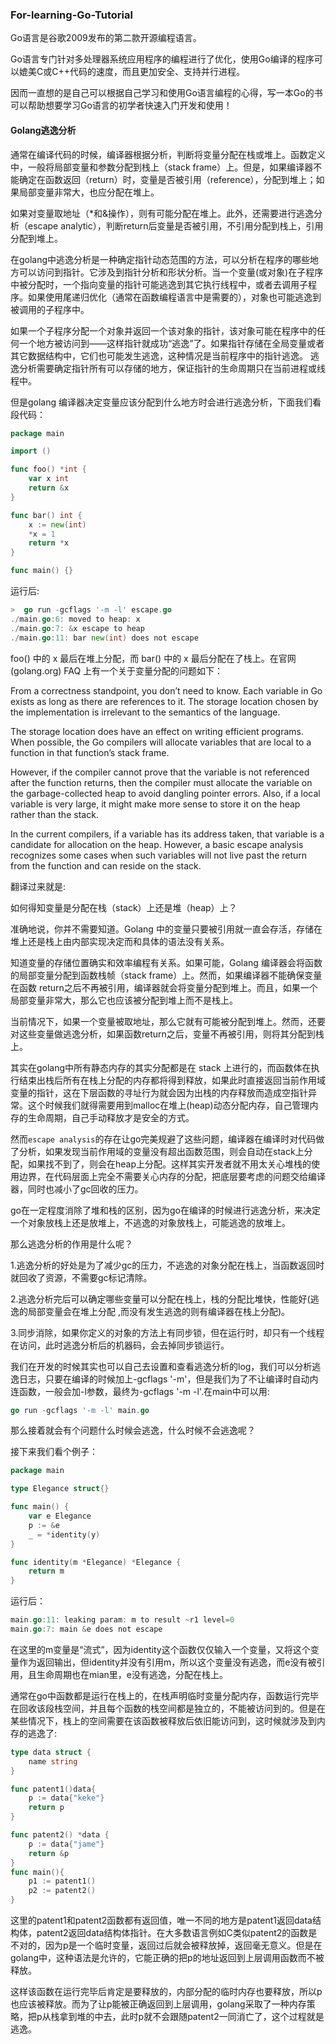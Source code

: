 ### For-learning-Go-Tutorial

Go语言是谷歌2009发布的第二款开源编程语言。

Go语言专门针对多处理器系统应用程序的编程进行了优化，使用Go编译的程序可以媲美C或C++代码的速度，而且更加安全、支持并行进程。

因而一直想的是自己可以根据自己学习和使用Go语言编程的心得，写一本Go的书可以帮助想要学习Go语言的初学者快速入门开发和使用！

#### Golang逃逸分析

通常在编译代码的时候，编译器根据分析，判断将变量分配在栈或堆上。函数定义中，一般将局部变量和参数分配到栈上（stack frame）上。但是，如果编译器不能确定在函数返回（return）时，变量是否被引用（reference），分配到堆上；如果局部变量非常大，也应分配在堆上。

如果对变量取地址（*和&操作），则有可能分配在堆上。此外，还需要进行逃逸分析（escape analytic），判断return后变量是否被引用，不引用分配到栈上，引用分配到堆上。
 
在golang中逃逸分析是一种确定指针动态范围的方法，可以分析在程序的哪些地方可以访问到指针。它涉及到指针分析和形状分析。当一个变量(或对象)在子程序中被分配时，一个指向变量的指针可能逃逸到其它执行线程中，或者去调用子程序。如果使用尾递归优化（通常在函数编程语言中是需要的），对象也可能逃逸到被调用的子程序中。

如果一个子程序分配一个对象并返回一个该对象的指针，该对象可能在程序中的任何一个地方被访问到——这样指针就成功“逃逸”了。如果指针存储在全局变量或者其它数据结构中，它们也可能发生逃逸，这种情况是当前程序中的指针逃逸。 逃逸分析需要确定指针所有可以存储的地方，保证指针的生命周期只在当前进程或线程中。

但是golang 编译器决定变量应该分配到什么地方时会进行逃逸分析，下面我们看段代码：

```go
package main

import ()

func foo() *int {
    var x int
    return &x
}

func bar() int {
    x := new(int)
    *x = 1
    return *x
}

func main() {}
```
运行后:

```go
>  go run -gcflags '-m -l' escape.go
./main.go:6: moved to heap: x
./main.go:7: &x escape to heap
./main.go:11: bar new(int) does not escape
```

foo() 中的 x 最后在堆上分配，而 bar() 中的 x 最后分配在了栈上。在官网 (golang.org) FAQ 上有一个关于变量分配的问题如下：

From a correctness standpoint, you don’t need to know. Each variable in Go exists as long as there are references to it. 
The storage location chosen by the implementation is irrelevant to the semantics of the language.

The storage location does have an effect on writing efficient programs. When possible, the Go compilers will allocate variables that are local to a function in that function’s stack frame. 

However, if the compiler cannot prove that the variable is not referenced after the function returns, 
then the compiler must allocate the variable on the garbage-collected heap to avoid dangling pointer errors. 
Also, if a local variable is very large, it might make more sense to store it on the heap rather than the stack.

In the current compilers, if a variable has its address taken, that variable is a candidate for allocation on the heap. 
However, a basic escape analysis recognizes some cases when such variables will not live past the return from the function and can reside on the stack.

翻译过来就是:

如何得知变量是分配在栈（stack）上还是堆（heap）上？

准确地说，你并不需要知道。Golang 中的变量只要被引用就一直会存活，存储在堆上还是栈上由内部实现决定而和具体的语法没有关系。

知道变量的存储位置确实和效率编程有关系。如果可能，Golang 编译器会将函数的局部变量分配到函数栈帧（stack frame）上。然而，如果编译器不能确保变量在函数 return之后不再被引用，编译器就会将变量分配到堆上。而且，如果一个局部变量非常大，那么它也应该被分配到堆上而不是栈上。

当前情况下，如果一个变量被取地址，那么它就有可能被分配到堆上。然而，还要对这些变量做逃逸分析，如果函数return之后，变量不再被引用，则将其分配到栈上。

其实在golang中所有静态内存的其实分配都是在 stack 上进行的，而函数体在执行结束出栈后所有在栈上分配的内存都将得到释放，如果此时直接返回当前作用域变量的指针，这在下层函数的寻址行为就会因为出栈的内存释放而造成空指针异常。这个时候我们就得需要用到malloc在堆上(heap)动态分配内存，自己管理内存的生命周期，自己手动释放才是安全的方式。

然而`escape analysis`的存在让go完美规避了这些问题，编译器在编译时对代码做了分析，如果发现当前作用域的变量没有超出函数范围，则会自动在stack上分配，如果找不到了，则会在heap上分配。这样其实开发者就不用太关心堆栈的使用边界，在代码层面上完全不需要关心内存的分配，把底层要考虑的问题交给编译器，同时也减小了gc回收的压力。

go在一定程度消除了堆和栈的区别，因为go在编译的时候进行逃逸分析，来决定一个对象放栈上还是放堆上，不逃逸的对象放栈上，可能逃逸的放堆上。

那么逃逸分析的作用是什么呢？

1.逃逸分析的好处是为了减少gc的压力，不逃逸的对象分配在栈上，当函数返回时就回收了资源，不需要gc标记清除。

2.逃逸分析完后可以确定哪些变量可以分配在栈上，栈的分配比堆快，性能好(逃逸的局部变量会在堆上分配 ,而没有发生逃逸的则有编译器在栈上分配)。

3.同步消除，如果你定义的对象的方法上有同步锁，但在运行时，却只有一个线程在访问，此时逃逸分析后的机器码，会去掉同步锁运行。

我们在开发的时候其实也可以自己去设置和查看逃逸分析的log，我们可以分析逃逸日志，只要在编译的时候加上-gcflags '-m'，但是我们为了不让编译时自动内连函数，一般会加-l参数，最终为-gcflags '-m -l'.在main中可以用:

```go
go run -gcflags '-m -l' main.go
```

那么接着就会有个问题什么时候会逃逸，什么时候不会逃逸呢？

接下来我们看个例子：
```go
package main

type Elegance struct{}

func main() {
	var e Elegance
	p := &e
	_ = *identity(y)
}

func identity(m *Elegance) *Elegance {
	return m
}
```
运行后：
```go
main.go:11: leaking param: m to result ~r1 level=0
main.go:7: main &e does not escape
```
在这里的m变量是“流式”，因为identity这个函数仅仅输入一个变量，又将这个变量作为返回输出，但identity并没有引用m，所以这个变量没有逃逸，而e没有被引用，且生命周期也在mian里，e没有逃逸，分配在栈上。

通常在go中函数都是运行在栈上的，在栈声明临时变量分配内存，函数运行完毕在回收该段栈空间，并且每个函数的栈空间都是独立的，不能被访问到的。但是在某些情况下，栈上的空间需要在该函数被释放后依旧能访问到，这时候就涉及到内存的逃逸了:

```go
type data struct {
    name string
}

func patent1()data{
    p := data{"keke"}
    return p
}

func patent2() *data {
    p := data{"jame"}
    return &p
}
func main(){
    p1 := patent1()
    p2 := patent2()
}
```

这里的patent1和patent2函数都有返回值，唯一不同的地方是patent1返回data结构体，patent2返回data结构体指针。在大多数语言例如C类似patent2的函数是不对的，因为p是一个临时变量，返回过后就会被释放掉，返回毫无意义。但是在golang中，这种语法是允许的，它能正确的把p的地址返回到上层调用函数而不被释放。

这样该函数在运行完毕后肯定是要释放的，内部分配的临时内存也要释放，所以p也应该被释放。而为了让p能被正确返回到上层调用，golang采取了一种内存策略，把p从栈拿到堆的中去，此时p就不会跟随patent2一同消亡了，这个过程就是逃逸。
